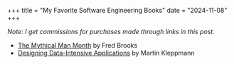 +++
title = "My Favorite Software Engineering Books"
date = "2024-11-08"
+++

*Note: I get commissions for purchases made through links in this post.*

- [The Mythical Man Month](https://amzn.to/3CwtUHW) by Fred Brooks
- [Designing Data-Intensive Applications](https://amzn.to/4fvcz0u) by Martin Kleppmann
